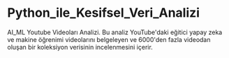 # Python_ile_Kesifsel_Veri_Analizi
AI_ML Youtube Videoları Analizi. Bu analiz YouTube'daki eğitici yapay zeka ve makine öğrenimi videolarını belgeleyen ve 6000'den fazla videodan oluşan bir koleksiyon verisinin incelenmesini içerir.
